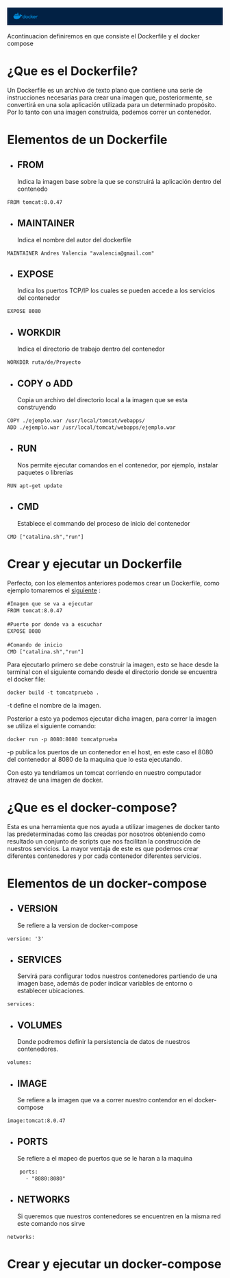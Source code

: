 
![docker.png](../Images/docker.png)


Acontinuacion definiremos en que consiste el Dockerfile y el docker compose

# ¿Que es el Dockerfile?

Un Dockerfile es un archivo de texto plano que contiene una serie de instrucciones necesarias para crear una imagen que, posteriormente, se convertirá en una sola aplicación utilizada para un determinado propósito. Por lo tanto con una imagen construida, podemos correr un contenedor.


# Elementos de un Dockerfile
-  ## FROM
 	Indica la imagen base sobre la que se construirá la aplicación dentro del contenedo    
```plain
FROM tomcat:8.0.47 
```
-  ## MAINTAINER
	Indica el nombre del autor del dockerfile
```plain
MAINTAINER Andres Valencia "avalencia@gmail.com"
```  
-  ## EXPOSE
	Indica los puertos TCP/IP los cuales se pueden accede a los servicios del contenedor
```plain
EXPOSE 8080
```    
-  ## WORKDIR
	Indica el directorio de trabajo dentro del contenedor
```plain
WORKDIR ruta/de/Proyecto
```  
-  ## COPY o ADD
	Copia un archivo del directorio local a la imagen que se esta construyendo
```plain
COPY ./ejemplo.war /usr/local/tomcat/webapps/
ADD ./ejemplo.war /usr/local/tomcat/webapps/ejemplo.war
```  
-  ## RUN
	Nos permite ejecutar comandos en el contenedor, por ejemplo, instalar paquetes o librerías
```plain
RUN apt-get update
```    
-  ## CMD
	Establece el commando del proceso de inicio del contenedor
```plain
CMD ["catalina.sh","run"]
```      
# Crear y ejecutar un Dockerfile
Perfecto, con los elementos anteriores podemos crear un Dockerfile, como ejemplo tomaremos el [siguiente](https://github.com/Afelipe1599/TomcatDocker/tree/main/Docker/Dockerfile) :
```plain
#Imagen que se va a ejecutar
FROM tomcat:8.0.47

#Puerto por donde va a escuchar
EXPOSE 8080

#Comando de inicio
CMD ["catalina.sh","run"]
```     
Para ejecutarlo primero se debe construir la imagen, esto se hace desde la terminal con el siguiente comando desde el directorio donde se encuentra el docker file:
```plain
docker build -t tomcatprueba .
```     
-t define el nombre de la imagen.

Posterior a esto ya podemos ejecutar dicha imagen, para correr la imagen se utiliza el siguiente comando:
```plain
docker run -p 8080:8080 tomcatprueba
```   
 -p publica los puertos de un contenedor en el host, en este caso el 8080 del contenedor al 8080 de la maquina que lo esta ejecutando.
 
Con esto ya tendriamos un tomcat corriendo en nuestro computador atravez de una imagen de docker.

# ¿Que es el docker-compose?
Esta es una herramienta que nos ayuda a utilizar imagenes de docker tanto las predeterminadas como las creadas por nosotros obteniendo como resultado un conjunto de scripts que nos facilitan la construcción de nuestros servicios. La mayor ventaja de este es que podemos crear diferentes contenedores y por cada contenedor diferentes servicios.

# Elementos de un docker-compose
-  ## VERSION
	Se refiere a la version de docker-compose
```plain
version: '3'
```     
-  ## SERVICES
	Servirá para configurar todos nuestros contenedores partiendo de una imagen base, además de poder indicar variables de entorno o establecer ubicaciones.
```plain
services:
```     
-  ## VOLUMES
	 Donde podremos definir la persistencia de datos de nuestros contenedores.
```plain
volumes:
```     
-  ## IMAGE
	 Se refiere a la imagen que va a correr nuestro contendor en el docker-compose
```plain
image:tomcat:8.0.47
```   
-  ## PORTS
	 Se refiere a el mapeo de puertos que se le haran a la maquina
```plain
    ports:
      - "8080:8080"
``` 
-  ## NETWORKS
	 Si queremos que nuestros contenedores se encuentren en la misma red este comando nos sirve
```plain
networks:
``` 
# Crear y ejecutar un docker-compose





